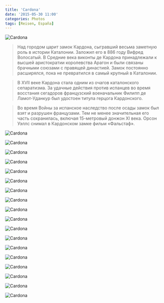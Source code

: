```yaml
---
title: 'Cardona'
date: '2015-05-30 11:00'
categories: Photos
tags: [Reisen, España]
---
```


<div class='preview'><img src='{{urls.media}}/CardonaOK.jpg' alt='Cardona'></div>

> Над городом царит замок Кардона, сыгравший весьма заметную роль в истории Каталонии. Заложил его в 886 году Вифред Волосатый. В Средние века виконты де Кардона принадлежали к высшей аристократии королевства Арагон и были связаны брачными союзами с правящей династией. Замок постоянно расширялся, пока не превратился в самый крупный в Каталонии.

> В XVII веке Кардона стала одним из очагов каталонского сепаратизма. За удачные действия против испанцев во время восстания сегадоров французский военачальник Филипп де Ламот-Уданкур был удостоен титула герцога Кардонского.

> Во время Войны за испанское наследство после осады замок был взят и разрушен французами. Тем не менее значительная его часть сохранилась, включая 15-метровый донжон XI века. Орсон Уэллс снимал в Кардонском замке фильм «Фальстаф».

<a id='b96ce3c8b2c5fc5abb1c0634e369a41b-800'></a>![Cardona]({{urls.media}}/b96ce3c8b2c5fc5abb1c0634e369a41b-800.jpg 'Городская улица, больше похожая на портал в царство тьмы.')

<a id='99c130787929a0897c0932e329446ed1-800'></a>![Cardona]({{urls.media}}/99c130787929a0897c0932e329446ed1-800.jpg 'Рыночная площадь.')

<a id='c99ebb4830eac5549484e4f59d4201ef-800'></a>![Cardona]({{urls.media}}/c99ebb4830eac5549484e4f59d4201ef-800.jpg 'Вид на город с замка. Вдали слева виднеется соляная гора.')

<a id='b0b1a05e964ff1adae43cd0ba156666c-800'></a>![Cardona]({{urls.media}}/b0b1a05e964ff1adae43cd0ba156666c-800.jpg 'Черепичная крыша.')

<a id='a2721b54db2e4fd672faa4c65c5e02e5-800'></a>![Cardona]({{urls.media}}/a2721b54db2e4fd672faa4c65c5e02e5-800.jpg 'Башня.')

<a id='e01a57f58e7b9fabeb5d47725d5a5948-800'></a>![Cardona]({{urls.media}}/e01a57f58e7b9fabeb5d47725d5a5948-800.jpg 'Внутренние переходы замка.')

<a id='cd422d37694f53796465e408d8bc0809-800'></a>![Cardona]({{urls.media}}/cd422d37694f53796465e408d8bc0809-800.jpg 'Вид на город с самой высокой точки замка — донжона.')

<a id='f41b94c2736fe69d7cc682458a1fe35f-800'></a>![Cardona]({{urls.media}}/f41b94c2736fe69d7cc682458a1fe35f-800.jpg 'Ворота и колокольня.')

<a id='ad187786b630feac5c714e6df6412547-800'></a>![Cardona]({{urls.media}}/ad187786b630feac5c714e6df6412547-800.jpg 'Недоклуатр. Новодел, часть отеля расположенного ныне в стенах замка. Тут принято играть пышные свадьбы.')

<a id='05abcc930b471454762d070ee659d40d-800'></a>![Cardona]({{urls.media}}/05abcc930b471454762d070ee659d40d-800.jpg 'Служитель.')

<a id='d44af0a21247b5f8e2fef3da2a0f3cef-800'></a>![Cardona]({{urls.media}}/d44af0a21247b5f8e2fef3da2a0f3cef-800.jpg 'Фортификационные сооружения обыденной формы.')

<a id='b924c4e8be86796400553bbccccdb941-800'></a>![Cardona]({{urls.media}}/b924c4e8be86796400553bbccccdb941-800.jpg 'Задний дворик замка. Тут вечерами играет ансамбль.')

<a id='4aa7abfcae78878223ea3d7e4c5d1f98-800'></a>![Cardona]({{urls.media}}/4aa7abfcae78878223ea3d7e4c5d1f98-800.jpg 'Стулья на переднем плане — убранный зрительный зал.')

<a id='6185e4ff5061b11efa9a926306ef3e81-800'></a>![Cardona]({{urls.media}}/6185e4ff5061b11efa9a926306ef3e81-800.jpg 'Не особо изящно, зато максимально эффективно.')

<a id='de8071bd1b8a2e891691600fcb7db779-800'></a>![Cardona]({{urls.media}}/de8071bd1b8a2e891691600fcb7db779-800.jpg 'Замок внутри представляет собой небольшой город.')

<a id='bf9564ac64cb8cbb7cad88a190dbd905-800'></a>![Cardona]({{urls.media}}/bf9564ac64cb8cbb7cad88a190dbd905-800.jpg 'Улица.')

<a id='65a37b8cae85697c9af0111aaac0d504-800'></a>![Cardona]({{urls.media}}/65a37b8cae85697c9af0111aaac0d504-800.jpg 'Бастион.')

<a id='e5e85fee5f64c3f98a2be941132beb0d-800'></a>![Cardona]({{urls.media}}/e5e85fee5f64c3f98a2be941132beb0d-800.jpg 'Собственно донжон.')
